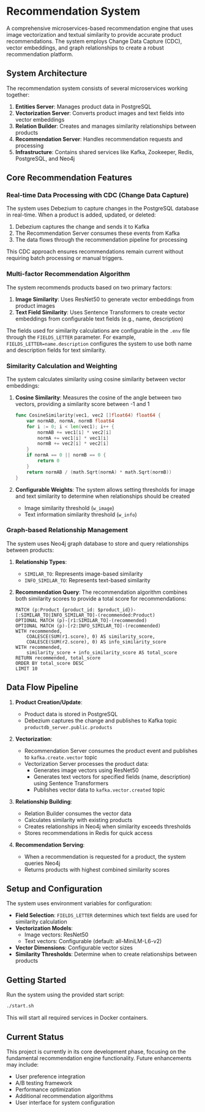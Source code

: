 # Recommendation System

A comprehensive microservices-based recommendation engine that uses image vectorization and textual similarity to provide accurate product recommendations. The system employs Change Data Capture (CDC), vector embeddings, and graph relationships to create a robust recommendation platform.

## System Architecture

The recommendation system consists of several microservices working together:

1. **Entities Server**: Manages product data in PostgreSQL
2. **Vectorization Server**: Converts product images and text fields into vector embeddings
3. **Relation Builder**: Creates and manages similarity relationships between products
4. **Recommendation Server**: Handles recommendation requests and processing
5. **Infrastructure**: Contains shared services like Kafka, Zookeeper, Redis, PostgreSQL, and Neo4j

## Core Recommendation Features

### Real-time Data Processing with CDC (Change Data Capture)

The system uses Debezium to capture changes in the PostgreSQL database in real-time. When a product is added, updated, or deleted:

1. Debezium captures the change and sends it to Kafka
2. The Recommendation Server consumes these events from Kafka
3. The data flows through the recommendation pipeline for processing

This CDC approach ensures recommendations remain current without requiring batch processing or manual triggers.

### Multi-factor Recommendation Algorithm

The system recommends products based on two primary factors:

1. **Image Similarity**: Uses ResNet50 to generate vector embeddings from product images
2. **Text Field Similarity**: Uses Sentence Transformers to create vector embeddings from configurable text fields (e.g., name, description)

The fields used for similarity calculations are configurable in the `.env` file through the `FIELDS_LETTER` parameter. For example, `FIELDS_LETTER=name.description` configures the system to use both name and description fields for text similarity.

### Similarity Calculation and Weighting

The system calculates similarity using cosine similarity between vector embeddings:

1. **Cosine Similarity**: Measures the cosine of the angle between two vectors, providing a similarity score between -1 and 1
   ```go
   func CosineSimilarity(vec1, vec2 []float64) float64 {
       var normAB, normA, normB float64
       for i := 0; i < len(vec1); i++ {
           normAB += vec1[i] * vec2[i]
           normA += vec1[i] * vec1[i]
           normB += vec2[i] * vec2[i]
       }
       if normA == 0 || normB == 0 {
           return 0
       }
       return normAB / (math.Sqrt(normA) * math.Sqrt(normB))
   }
   ```

2. **Configurable Weights**: The system allows setting thresholds for image and text similarity to determine when relationships should be created
   - Image similarity threshold (`w_image`)
   - Text information similarity threshold (`w_info`)

### Graph-based Relationship Management

The system uses Neo4j graph database to store and query relationships between products:

1. **Relationship Types**:
   - `SIMILAR_TO`: Represents image-based similarity
   - `INFO_SIMILAR_TO`: Represents text-based similarity

2. **Recommendation Query**:
   The recommendation algorithm combines both similarity scores to provide a total score for recommendations:
   ```cypher
   MATCH (p:Product {product_id: $product_id})-[:SIMILAR_TO|INFO_SIMILAR_TO]-(recommended:Product)
   OPTIONAL MATCH (p)-[r1:SIMILAR_TO]-(recommended)
   OPTIONAL MATCH (p)-[r2:INFO_SIMILAR_TO]-(recommended)
   WITH recommended,
       COALESCE(SUM(r1.score), 0) AS similarity_score,
       COALESCE(SUM(r2.score), 0) AS info_similarity_score
   WITH recommended,
       similarity_score + info_similarity_score AS total_score
   RETURN recommended, total_score
   ORDER BY total_score DESC
   LIMIT 10
   ```

## Data Flow Pipeline

1. **Product Creation/Update**:
   - Product data is stored in PostgreSQL
   - Debezium captures the change and publishes to Kafka topic `productdb_server.public.products`

2. **Vectorization**:
   - Recommendation Server consumes the product event and publishes to `kafka.create.vector` topic
   - Vectorization Server processes the product data:
     - Generates image vectors using ResNet50
     - Generates text vectors for specified fields (name, description) using Sentence Transformers
     - Publishes vector data to `kafka.vector.created` topic

3. **Relationship Building**:
   - Relation Builder consumes the vector data
   - Calculates similarity with existing products
   - Creates relationships in Neo4j when similarity exceeds thresholds
   - Stores recommendations in Redis for quick access

4. **Recommendation Serving**:
   - When a recommendation is requested for a product, the system queries Neo4j
   - Returns products with highest combined similarity scores

## Setup and Configuration

The system uses environment variables for configuration:

- **Field Selection**: `FIELDS_LETTER` determines which text fields are used for similarity calculation
- **Vectorization Models**: 
  - Image vectors: ResNet50
  - Text vectors: Configurable (default: all-MiniLM-L6-v2)
- **Vector Dimensions**: Configurable vector sizes
- **Similarity Thresholds**: Determine when to create relationships between products

## Getting Started

Run the system using the provided start script:

```bash
./start.sh
```

This will start all required services in Docker containers.

## Current Status

This project is currently in its core development phase, focusing on the fundamental recommendation engine functionality. Future enhancements may include:
- User preference integration
- A/B testing framework
- Performance optimization
- Additional recommendation algorithms
- User interface for system configuration
